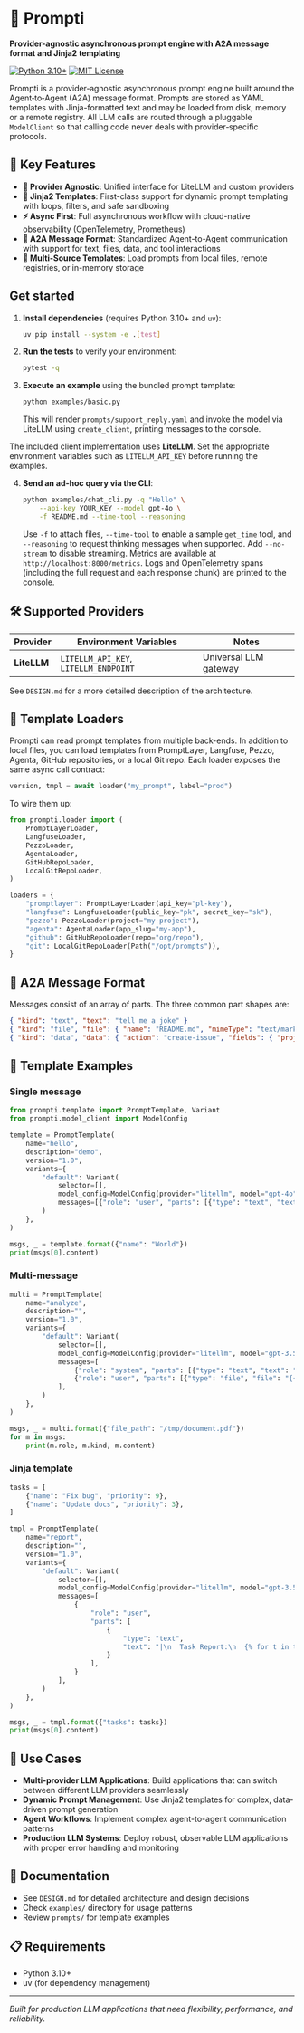 # 🚀 Prompti

**Provider-agnostic asynchronous prompt engine with A2A message format and Jinja2 templating**

[![Python 3.10+](https://img.shields.io/badge/python-3.10+-blue.svg)](https://www.python.org/downloads/)
[![MIT License](https://img.shields.io/badge/license-MIT-green.svg)](LICENSE)

Prompti is a provider‑agnostic asynchronous prompt engine built around the
Agent‑to‑Agent (A2A) message format. Prompts are stored as YAML templates with Jinja-formatted text and
may be loaded from disk, memory or a remote registry. All LLM calls are routed
through a pluggable `ModelClient` so that calling code never deals with
provider‑specific protocols.

## 🌟 Key Features

- **🔄 Provider Agnostic**: Unified interface for LiteLLM and custom providers
- **📝 Jinja2 Templates**: First-class support for dynamic prompt templating with loops, filters, and safe sandboxing
- **⚡ Async First**: Full asynchronous workflow with cloud-native observability (OpenTelemetry, Prometheus)
- **🎯 A2A Message Format**: Standardized Agent-to-Agent communication with support for text, files, data, and tool interactions
- **📂 Multi-Source Templates**: Load prompts from local files, remote registries, or in-memory storage

## Get started

1. **Install dependencies** (requires Python 3.10+ and `uv`):

   ```bash
   uv pip install --system -e .[test]
   ```

2. **Run the tests** to verify your environment:

   ```bash
   pytest -q
   ```

3. **Execute an example** using the bundled prompt template:

   ```bash
   python examples/basic.py
   ```

   This will render `prompts/support_reply.yaml` and invoke the
   model via LiteLLM using `create_client`, printing messages to the console.

The included client implementation uses **LiteLLM**. Set the
appropriate environment variables such as `LITELLM_API_KEY` before running the
examples.

4. **Send an ad-hoc query via the CLI**:

   ```bash
   python examples/chat_cli.py -q "Hello" \
       --api-key YOUR_KEY --model gpt-4o \
       -f README.md --time-tool --reasoning
   ```

   Use `-f` to attach files, `--time-tool` to enable a sample `get_time` tool,
   and `--reasoning` to request thinking messages when supported.
   Add `--no-stream` to disable streaming.
   Metrics are available at `http://localhost:8000/metrics`.
   Logs and OpenTelemetry spans (including the full request and each response chunk) are printed to the console.


## 🛠️ Supported Providers

| Provider | Environment Variables | Notes |
|----------|----------------------|-------|
| **LiteLLM** | `LITELLM_API_KEY`, `LITELLM_ENDPOINT` | Universal LLM gateway |


See `DESIGN.md` for a more detailed description of the architecture.

## 🔌 Template Loaders

Prompti can read prompt templates from multiple back-ends. In addition to local
files, you can load templates from PromptLayer, Langfuse, Pezzo, Agenta, GitHub
repositories, or a local Git repo. Each loader exposes the same async call
contract:

```python
version, tmpl = await loader("my_prompt", label="prod")
```

To wire them up:

```python
from prompti.loader import (
    PromptLayerLoader,
    LangfuseLoader,
    PezzoLoader,
    AgentaLoader,
    GitHubRepoLoader,
    LocalGitRepoLoader,
)

loaders = {
    "promptlayer": PromptLayerLoader(api_key="pl-key"),
    "langfuse": LangfuseLoader(public_key="pk", secret_key="sk"),
    "pezzo": PezzoLoader(project="my-project"),
    "agenta": AgentaLoader(app_slug="my-app"),
    "github": GitHubRepoLoader(repo="org/repo"),
    "git": LocalGitRepoLoader(Path("/opt/prompts")),
}
```

## 💬 A2A Message Format

Messages consist of an array of parts. The three common part shapes are:

```json
{ "kind": "text", "text": "tell me a joke" }
{ "kind": "file", "file": { "name": "README.md", "mimeType": "text/markdown", "bytes": "IyBTYW1wbGUgTWFya2Rvd24gZmlsZQoK…" } }
{ "kind": "data", "data": { "action": "create-issue", "fields": { "project": "MLInfra", "severity": "high", "title": "GPU node failure" } } }
```

## 📝 Template Examples

### Single message

```python
from prompti.template import PromptTemplate, Variant
from prompti.model_client import ModelConfig

template = PromptTemplate(
    name="hello",
    description="demo",
    version="1.0",
    variants={
        "default": Variant(
            selector=[],
            model_config=ModelConfig(provider="litellm", model="gpt-4o"),
            messages=[{"role": "user", "parts": [{"type": "text", "text": "Hello {{ name }}!"}]}],
        )
    },
)

msgs, _ = template.format({"name": "World"})
print(msgs[0].content)
```

### Multi-message

```python
multi = PromptTemplate(
    name="analyze",
    description="",
    version="1.0",
    variants={
        "default": Variant(
            selector=[],
            model_config=ModelConfig(provider="litellm", model="gpt-3.5-turbo"),
            messages=[
                {"role": "system", "parts": [{"type": "text", "text": "Analyze file"}]},
                {"role": "user", "parts": [{"type": "file", "file": "{{ file_path }}"}]},
            ],
        )
    },
)

msgs, _ = multi.format({"file_path": "/tmp/document.pdf"})
for m in msgs:
    print(m.role, m.kind, m.content)
```

### Jinja template

```python
tasks = [
    {"name": "Fix bug", "priority": 9},
    {"name": "Update docs", "priority": 3},
]

tmpl = PromptTemplate(
    name="report",
    description="",
    version="1.0",
    variants={
        "default": Variant(
            selector=[],
            model_config=ModelConfig(provider="litellm", model="gpt-3.5-turbo"),
            messages=[
                {
                    "role": "user",
                    "parts": [
                        {
                            "type": "text",
                            "text": "|\n  Task Report:\n  {% for t in tasks %}\n  - {{ t.name }} ({{ t.priority }})\n  {% endfor %}",
                        }
                    ],
                }
            ],
        )
    },
)

msgs, _ = tmpl.format({"tasks": tasks})
print(msgs[0].content)
```


## 🧪 Use Cases

- **Multi-provider LLM Applications**: Build applications that can switch between different LLM providers seamlessly
- **Dynamic Prompt Management**: Use Jinja2 templates for complex, data-driven prompt generation
- **Agent Workflows**: Implement complex agent-to-agent communication patterns
- **Production LLM Systems**: Deploy robust, observable LLM applications with proper error handling and monitoring

## 📖 Documentation

- See `DESIGN.md` for detailed architecture and design decisions
- Check `examples/` directory for usage patterns
- Review `prompts/` for template examples

## 📋 Requirements

- Python 3.10+
- uv (for dependency management)

---

*Built for production LLM applications that need flexibility, performance, and reliability.*
```
